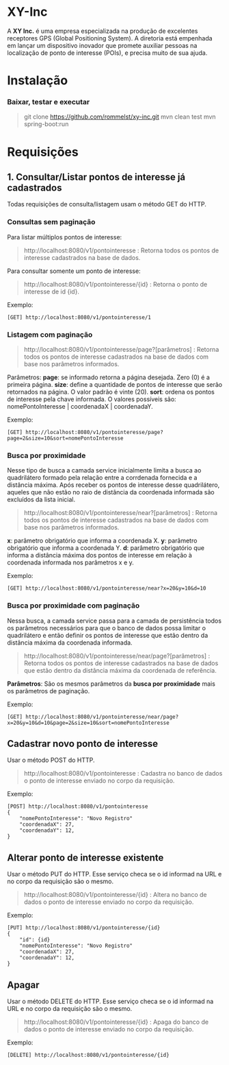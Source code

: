 # XY-Inc

A **XY Inc.** é uma empresa especializada na produção de excelentes receptores GPS (Global
Positioning System). A diretoria está empenhada em lançar um dispositivo inovador que
promete auxiliar pessoas na localização de ponto de interesse (POIs), e precisa muito de sua
ajuda.


# Instalação
### Baixar, testar e executar
> git clone https://github.com/rommelst/xy-inc.git
> mvn clean test
> mvn spring-boot:run


# Requisições


## 1. Consultar/Listar pontos de interesse já cadastrados 
Todas requisições de consulta/listagem usam o método GET do HTTP.
### Consultas sem paginação

Para listar múltiplos pontos de interesse:
> http://localhost:8080/v1/pontointeresse : Retorna todos os pontos de interesse cadastrados na base de dados.

Para consultar somente um ponto de interesse:
> http://localhost:8080/v1/pontointeresse/{id} : Retorna o ponto de interesse de id {id}.

Exemplo:

	[GET] http://localhost:8080/v1/pontointeresse/1

### Listagem com paginação
> http://localhost:8080/v1/pontointeresse/page?[parâmetros] : Retorna todos os pontos de interesse cadastrados na base de dados com base nos parâmetros informados.

Parâmetros:
**page**: se informado retorna a página desejada. Zero (0) é a primeira página.
**size**: define a quantidade de pontos de interesse que serão retornados na página. O valor padrão é vinte (20).
**sort**: ordena os pontos de interesse pela chave informada. O valores possíveis são: nomePontoInteresse | coordenadaX | coordenadaY.

Exemplo:

	[GET] http://localhost:8080/v1/pontointeresse/page?page=2&size=10&sort=nomePontoInteresse

### Busca por proximidade
Nesse tipo de busca a camada service inicialmente limita a busca ao quadrilátero formado pela relação entre a corrdenada fornecida e a distância máxima. Após receber os pontos de interesse desse quadrilátero, aqueles que não estão no raio de distância da coordenada informada são excluídos da lista inicial.
> http://localhost:8080/v1/pontointeresse/near?[parâmetros] : Retorna todos os pontos de interesse cadastrados na base de dados com base nos parâmetros informados.

**x**:  parâmetro obrigatório que informa a coordenada X.
**y**:  parâmetro obrigatório que informa a coordenada Y.
**d**:  parâmetro obrigatório que informa a distância máxima dos pontos de interesse em relação à coordenada informada nos parâmetros x e y.

Exemplo:

	[GET] http://localhost:8080/v1/pontointeresse/near?x=20&y=10&d=10

### Busca por proximidade com paginação
Nessa busca, a camada service passa para a camada de persistência todos os parâmetros necessários para que o banco de dados possa limitar o quadrilátero e então definir os pontos de interesse que estão dentro da distância máxima da coordenada informada.
> http://localhost:8080/v1/pontointeresse/near/page?[parâmetros] : Retorna todos os pontos de interesse cadastrados na base de dados que estão dentro da distância máxima da coordenada de referência.

**Parâmetros**: São os mesmos parâmetros da **busca por proximidade**  mais os parâmetros de paginação.

Exemplo:

	[GET] http://localhost:8080/v1/pontointeresse/near/page?x=20&y=10&d=10&page=2&size=10&sort=nomePontoInteresse


## Cadastrar novo ponto de interesse
Usar o método POST do HTTP.

> http://localhost:8080/v1/pontointeresse : Cadastra no banco de dados o ponto de interesse enviado no corpo da requisição.

Exemplo:

	[POST] http://localhost:8080/v1/pontointeresse
	{
		"nomePontoInteresse": "Novo Registro"
		"coordenadaX": 27,
		"coordenadaY": 12,
	}

## Alterar ponto de interesse existente
Usar o método PUT do HTTP. Esse serviço checa se o id informad na URL e no corpo da requisição são o mesmo.

> http://localhost:8080/v1/pontointeresse/{id} : Altera no banco de dados o ponto de interesse enviado no corpo da requisição.

Exemplo:

	[PUT] http://localhost:8080/v1/pontointeresse/{id}
	{
		"id": {id}
		"nomePontoInteresse": "Novo Registro"
		"coordenadaX": 27,
		"coordenadaY": 12,
	}

## Apagar
Usar o método DELETE do HTTP. Esse serviço checa se o id informad na URL e no corpo da requisição são o mesmo. 

> http://localhost:8080/v1/pontointeresse/{id} : Apaga do banco de dados o ponto de interesse enviado no corpo da requisição.

Exemplo:

	[DELETE] http://localhost:8080/v1/pontointeresse/{id}


